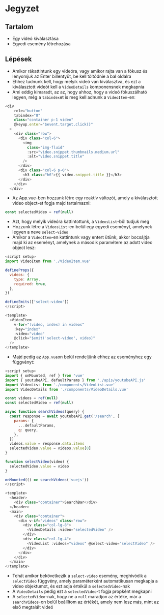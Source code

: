 # Jegyzet

## Tartalom

- Egy videó kiválasztása
- Egyedi esemény létrehozása

## Lépések

- Amikor rákattintunk egy videóra, vagy amikor rajta van a fókusz és lenyomjuk az Enter billentyűt, be kell töltődnie a bal oldalra
- Ehhez tudnunk kell, hogy melyik videó van kiválasztva, és ezt a kiválasztott videót kell a `VideoDetails` komponensnek megkapnia
- Ami eddig kimaradt, az az, hogy ahhoz, hogy a videó fókuszálható legyen, még a `tabindex`et is meg kell adnunk a `VideoItem`-en:

```js
<div
    role="button"
    tabindex="0"
    class="container p-1 video"
    @keyup.enter="$event.target.click()"
  >
    <div class="row">
      <div class="col-6">
        <img
          class="img-fluid"
          :src="video.snippet.thumbnails.medium.url"
          :alt="video.snippet.title"
        />
      </div>
      <div class="col-6 p-0">
        <h3 class="h6">{{ video.snippet.title }}</h3>
      </div>
    </div>
  </div>
```

- Az App.vue-ben hozzunk létre egy reaktív változót, amely a kiválasztott video object-et fogja majd tartalmazni:

```js
const selectedVideo = ref(null)
```

- Azt, hogy melyik videóra kattintottunk, a `VideosList`-ből tudjuk meg
- Hozzunk létre a `VideosList`-en belül egy egyedi eseményt, amelynek legyen a neve `select-video`
- Amikor a `VideoItem`-en kattintunk vagy entert ütünk, akkor bocsájtja majd ki az eseményt, amelynek a második paramétere az adott video object lesz:

```js
<script setup>
import VideoItem from './VideoItem.vue'

defineProps({
  videos: {
    type: Array,
    required: true,
  },
})

defineEmits(['select-video'])
</script>

<template>
  <VideoItem
    v-for="(video, index) in videos"
    :key="index"
    :video="video"
    @click="$emit('select-video', video)"
  />
</template>
```

- Majd pedig az `App.vue`on belül rendeljünk ehhez az eseményhez egy függvényt:

```js
<script setup>
import { onMounted, ref } from 'vue'
import { youtubeAPI, defaultParams } from './apis/youtubeAPI.js'
import VideoList from './components/VideoList.vue'
import VideoDetails from './components/VideoDetails.vue'

const videos = ref(null)
const selectedVideo = ref(null)

async function searchVideos(query) {
  const response = await youtubeAPI.get('/search', {
    params: {
      ...defaultParams,
      q: query,
    },
  })
  videos.value = response.data.items
  selectedVideo.value = videos.value[0]
}

function selectVideo(video) {
  selectedVideo.value = video
}

onMounted(() => searchVideos('vuejs'))
</script>

<template>
  <header>
    <div class="container">SearchBar</div>
  </header>
  <main>
    <div class="container">
      <div v-if="videos" class="row">
        <div class="col-lg-8">
          <VideoDetails :video="selectedVideo" />
        </div>
        <div class="col-lg-4">
          <VideoList :videos="videos" @select-video="selectVideo" />
        </div>
      </div>
    </div>
  </main>
</template>
```

- Tehát amikor bekövetkezik a `select-video` esemény, meghívódik a `selectVideo` függvény, amely paraméterként automatikusan megkapja a video objektumot, és ezt adja értékül a `selectedVideo`-nak
- A `VideoDetails` pedig ezt a `selectedVideo`-t fogja propként megkapni
- A `selectedVideo`-nak, hogy ne a `null` maradjon az értéke, már a `searchVideos`-on belül beállítom az értékét, amely nem lesz más, mint az első megtalált videó
